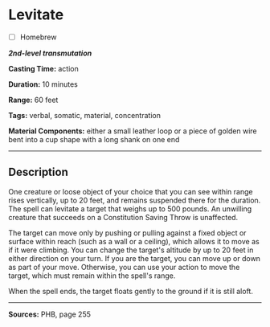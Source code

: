 # Levitate

- [ ] Homebrew

***2nd-level transmutation***

**Casting Time:** action

**Duration:** 10 minutes

**Range:** 60 feet

**Tags:** verbal, somatic, material, concentration

**Material Components:** either a small leather loop or a piece of golden wire bent into a cup shape with a long shank on one end

---

## Description
One creature or loose object of your choice that you can see within range rises vertically, up to 20 feet, and remains suspended there for the duration.
The spell can levitate a target that weighs up to 500 pounds.
An unwilling creature that succeeds on a Constitution Saving Throw is unaffected.

The target can move only by pushing or pulling against a fixed object or surface within reach (such as a wall or a ceiling), which allows it to move as if it were climbing.
You can change the target's altitude by up to 20 feet in either direction on your turn.
If you are the target, you can move up or down as part of your move.
Otherwise, you can use your action to move the target, which must remain within the spell's range.

When the spell ends, the target floats gently to the ground if it is still aloft.

---

**Sources:** PHB, page 255
